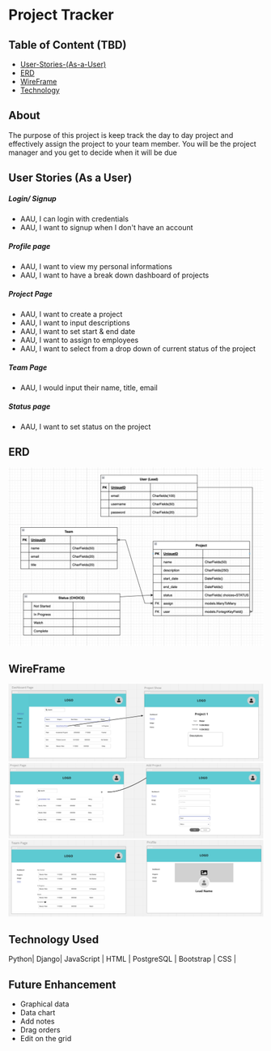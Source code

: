 # Project Tracker

## Table of Content (TBD)
- [User-Stories-(As-a-User)](#User-Stories-(As-a-User))
- [ERD](#ERD)
- [WireFrame](#WireFrame)
- [Technology](#Technology)


## About
The purpose of this project is keep track the day to day project and effectively assign the project to your team member. You will be the project manager and you get to decide when it will be due 


## User Stories (As a User)
##### Login/ Signup
* AAU, I can login with credentials
* AAU, I want to signup when I don't have an account
##### Profile page
* AAU, I want to view my personal informations
* AAU, I want to have a break down dashboard of projects
##### Project Page
* AAU, I want to create a project
* AAU, I want to input descriptions
* AAU, I want to set start & end date
* AAU, I want to assign to employees
* AAU, I want to select from a drop down of current status of the project
##### Team Page
* AAU, I would input their name, title, email
##### Status page
* AAU, I want to set status on the project

## <a id="ERD"></a>ERD ##
![Alt text](/ImageFile/ERD.png "ERD")

## WireFrame 
![Alt text](/ImageFile/WireFrame_1.png "Wire Frame_1")
![Alt text](/ImageFile/WireFrame_2.png "Wire Frame_2")
![Alt text](/ImageFile/WireFrame_3.png "Wire Frame_3")

## Technology Used 
Python| Django| JavaScript | HTML | PostgreSQL | Bootstrap | CSS |




## Future Enhancement  
* Graphical data
* Data chart
* Add notes
* Drag orders
* Edit on the grid

